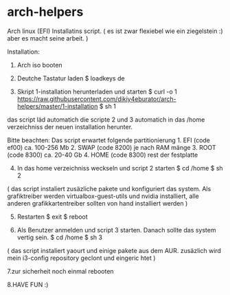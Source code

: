 # arch-helpers

Arch linux (EFI) Installatins script.
( es ist zwar flexiebel wie ein ziegelstein :) aber es macht seine arbeit. )



Installation:
1. Arch iso booten

2. Deutche Tastatur laden
  $ loadkeys de

3. Skript 1-installation herunterladen und starten
  $ curl -o 1 https://raw.githubusercontent.com/dikiy4eburator/arch-helpers/master/1-installation
  $ sh 1

  das script läd automatich die scripte 2 und 3 automatich in das /home verzeichniss der neuen installation herunter.

  Bitte beachten:
  Das script erwartet folgende partitionierung  1. EFI (code ef00)    ca. 100-256 Mb 
                                                2. SWAP (code 8200)   je nach RAM mänge
                                                3. ROOT (code 8300)   ca. 20-40 Gb
                                                4. HOME (code 8300)   rest der festplatte
  

4. In das home verzeichniss weckseln und script 2 starten
  $ cd /home
  $ sh 2

  ( das script instaliert zusäzliche pakete und konfiguriert das system. Als grafiktreiber werden
  virtualbox-guest-utils und nvidia installiert, alle anderen grafikkartentreiber sollten von hand installiert werden )

5. Restarten
  $ exit
  $ reboot

6. Als Benutzer anmelden und script 3 starten. Danach sollte das system vertig sein.
  $ cd /home
  $ sh 3

  ( das script instaliert yaourt und einige pakete aus dem AUR. zusäzlich wird mein i3-config repository geclont und eingeric  htet )

7.zur sicherheit noch einmal rebooten

8.HAVE FUN :)

